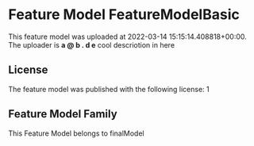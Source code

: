 # Feature Model FeatureModelBasic
This feature model was uploaded at 2022-03-14 15:15:14.408818+00:00. The uploader is **a @ b . d e**
cool descriotion in here
## License
The feature model was published with the following license:
1
## Feature Model Family
This Feature Model belongs to finalModel
